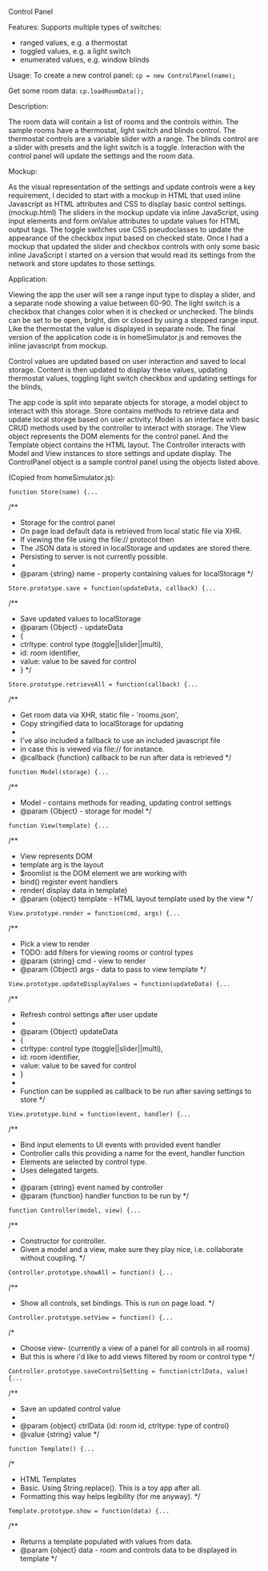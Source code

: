 Control Panel

Features:
Supports multiple types of switches:
- ranged values, e.g. a thermostat
- toggled values, e.g. a light switch
- enumerated values, e.g. window blinds

Usage:
To create a new control panel:
`cp = new ControlPanel(name);`

Get some room data:
`cp.loadRoomData();`

Description:

The room data will contain a list of rooms and the controls within.
The sample rooms have a thermostat, light switch and blinds control.
The thermostat controls are a variable slider with a range.
The blinds control are a slider with presets and the light switch is a toggle.
Interaction with the control panel will update the settings and the room data.

Mockup:

As the visual representation of the settings and update controls were a key requirement, I decided to start with a mockup in HTML that used inline Javascript as HTML attributes and CSS to display basic control settings. (mockup.html)
The sliders in the mockup update via inline JavaScript, using input elements and form onValue attributes to update values for HTML output tags.
The toggle switches use CSS pseudoclasses to update the appearance of the checkbox input based on checked state.
Once I had a mockup that updated the slider and checkbox controls with only some basic inline JavaScript I started on a version that would read its settings from the network and store updates to those settings.

Application:

Viewing the app the user will see a range input type to display a slider, and a separate node showing a value between 60-90.
The light switch is a checkbox that changes color when it is checked or unchecked.
The blinds can be set to be open, bright, dim or closed by using a stepped range input.
Like the thermostat the value is displayed in separate node.
The final version of the application code is in homeSimulator.js and removes the inline javascript from mockup.

Control values are updated based on user interaction and saved to local storage.
Content is then updated to display these values, updating thermostat values, toggling light switch checkbox and updating settings for the blinds,

The app code is split into separate objects for storage, a model object to interact with this storage.
Store contains methods to retrieve data and update local storage based on user activity.
Model is an interface with basic CRUD methods used by the controller to interact with storage.
The View object represents the DOM elements for the control panel.
And the Template object contains the HTML layout.
The Controller interacts with Model and View instances to store settings and update display.
The ControlPanel object is a sample control panel using the objects listed above.

(Copied from homeSimulator.js):

`function Store(name) {...`

/**
* Storage for the control panel
* On page load default data is retrieved from local static file via XHR.
* If viewing the file using the file:// protocol then
* The JSON data is stored in localStorage and updates are stored there.
* Persisting to server is not currently possible.
*
* @param {string} name - property containing values for localStorage
*/

`Store.prototype.save = function(updateData, callback) {...`

/**
* Save updated values to localStorage
* @param {Object} - updateData
* {
*   ctrltype: control type (toggle||slider||multi),
*   id: room identifier,
*   value: value to be saved for control
* }
*/

`Store.prototype.retrieveAll = function(callback) {...`

/**
* Get room data via XHR, static file - 'rooms.json',
* Copy stringified data to localStorage for updating
*
* I've also included a fallback to use an included javascript file
* in case this is viewed via file:// for instance.
* @callback {function} callback to be run after data is retrieved
*/

`function Model(storage) {...`

/**
* Model - contains methods for reading, updating control settings
* @param {Object} - storage for model
*/

`function View(template) {...`

/**
* View represents DOM
* template arg is the layout
* $roomlist is the DOM element we are working with
* bind() register event handlers
* render( display data in template)
* @param {object} template - HTML layout template used by the view
*/

`View.prototype.render = function(cmd, args) {...`

/**
* Pick a view to render
* TODO: add filters for viewing rooms or control types
* @param {string} cmd - view to render
* @param {Object} args - data to pass to view template
*/

`View.prototype.updateDisplayValues = function(updateData) {...`

/**
* Refresh control settings after user update
*
* @param {Object} updateData
* {
*   ctrltype: control type (toggle||slider||multi),
*   id: room identifier,
*   value: value to be saved for control
* }
*
* Function can be supplied as callback to be run after saving settings to store
*/

`View.prototype.bind = function(event, handler) {...`

/**
* Bind input elements to UI events with provided event handler
* Controller calls this providing a name for the event, handler function
* Elements are selected by control type.
* Uses delegated targets.
*
* @param {string} event named by controller
* @param {function} handler function to be run by
*/

`function Controller(model, view) {...`

/**
* Constructor for controller.
* Given a model and a view, make sure they play nice, i.e. collaborate without coupling.
*/

`Controller.prototype.showAll = function() {...`

/**
* Show all controls, set bindings. This is run on page load.
*/

`Controller.prototype.setView = function() {...`

/*
* Choose view- (currently a view of a panel for all controls in all rooms)
* But this is where i'd like to add views filtered by room or control type
*/

`Controller.prototype.saveControlSetting = function(ctrlData, value) {...`

/**
* Save an updated control value
*
* @param {object} ctrlData {id: room id, ctrltype: type of control}
* @value {string} value
*/

`function Template() {...`

/*
* HTML Templates
* Basic. Using String.replace(). This is a toy app after all.
* Formatting this way helps legibility (for me anyway).
*/

`Template.prototype.show = function(data) {...`

/**
* Returns a template populated with values from data.
* @param {object} data - room and controls data to be displayed in template
*/
